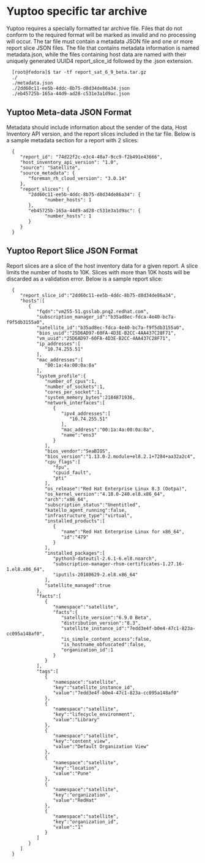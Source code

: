 # Yuptoo specific tar archive

Yuptoo requires a specially formatted tar archive file. Files that do not conform to the required format will be marked as invalid and no processing will occur. The tar file must contain a metadata JSON file and one or more report slice JSON files. The file that contains metadata information is named metadata.json, while the files containing host data are named with their uniquely generated UUID4 report_slice_id followed by the .json extension.

      [root@fedora]$ tar -tf report_sat_6_9_beta.tar.gz
      ./
      ./metadata.json
      ./2dd60c11-ee5b-4ddc-8b75-d8d34de86a34.json
      ./eb45725b-165a-44d9-ad28-c531e3a1d9ac.json

## Yuptoo Meta-data JSON Format

Metadata should include information about the sender of the data, Host Inventory API version, and the report slices included in the tar file. Below is a sample metadata section for a report with 2 slices:

      {
         "report_id": "74d22f2c-e3c4-40a7-9cc9-f2b491e43666",
         "host_inventory_api_version": "1.0",
         "source": "Satellite",
         "source_metadata": {
            "foreman_rh_cloud_version": "3.0.14"
         },
         "report_slices": {
            "2dd60c11-ee5b-4ddc-8b75-d8d34de86a34": {
                  "number_hosts": 1
            },
            "eb45725b-165a-44d9-ad28-c531e3a1d9ac": {
                  "number_hosts": 1
            }
         }
      }


## Yuptoo Report Slice JSON Format

Report slices are a slice of the host inventory data for a given report. A slice limits the number of hosts to 10K. Slices with more than 10K hosts will be discarded as a validation error. Below is a sample report slice:

      {
         "report_slice_id":"2dd60c11-ee5b-4ddc-8b75-d8d34de86a34",
         "hosts":[
            {
               "fqdn":"vm255-51.gsslab.pnq2.redhat.com",
               "subscription_manager_id":"b35ad8ec-fdca-4e40-bc7a-f9f5db3155a0",
               "satellite_id":"b35ad8ec-fdca-4e40-bc7a-f9f5db3155a0",
               "bios_uuid":"25D6AD97-60FA-4D3E-B2CC-4AA437C28F71",
               "vm_uuid":"25D6AD97-60FA-4D3E-B2CC-4AA437C28F71",
               "ip_addresses":[
                  "10.74.255.51"
               ],
               "mac_addresses":[
                  "00:1a:4a:00:0a:8a"
               ],
               "system_profile":{
                  "number_of_cpus":1,
                  "number_of_sockets":1,
                  "cores_per_socket":1,
                  "system_memory_bytes":2184871936,
                  "network_interfaces":[
                     {
                        "ipv4_addresses":[
                           "10.74.255.51"
                        ],
                        "mac_address":"00:1a:4a:00:0a:8a",
                        "name":"ens3"
                     }
                  ],
                  "bios_vendor":"SeaBIOS",
                  "bios_version":"1.13.0-2.module+el8.2.1+7284+aa32a2c4",
                  "cpu_flags":[
                     "fpu",
                     "cpuid_fault",
                     "pti"
                  ],
                  "os_release":"Red Hat Enterprise Linux 8.3 (Ootpa)",
                  "os_kernel_version":"4.18.0-240.el8.x86_64",
                  "arch":"x86_64",
                  "subscription_status":"Unentitled",
                  "katello_agent_running":false,
                  "infrastructure_type":"virtual",
                  "installed_products":[
                     {
                        "name":"Red Hat Enterprise Linux for x86_64",
                        "id":"479"
                     }
                  ],
                  "installed_packages":[
                     "python3-dateutil-2.6.1-6.el8.noarch",
                     "subscription-manager-rhsm-certificates-1.27.16-1.el8.x86_64",
                     "iputils-20180629-2.el8.x86_64"
                  ],
                  "satellite_managed":true
               },
               "facts":[
                  {
                     "namespace":"satellite",
                     "facts":{
                        "satellite_version":"6.9.0 Beta",
                        "distribution_version":"8.3",
                        "satellite_instance_id":"7edd3e4f-b0e4-47c1-823a-cc095a148af0",
                        "is_simple_content_access":false,
                        "is_hostname_obfuscated":false,
                        "organization_id":1
                     }
                  }
               ],
               "tags":[
                  {
                     "namespace":"satellite",
                     "key":"satellite_instance_id",
                     "value":"7edd3e4f-b0e4-47c1-823a-cc095a148af0"
                  },
                  {
                     "namespace":"satellite",
                     "key":"lifecycle_environment",
                     "value":"Library"
                  },
                  {
                     "namespace":"satellite",
                     "key":"content_view",
                     "value":"Default Organization View"
                  },
                  {
                     "namespace":"satellite",
                     "key":"location",
                     "value":"Pune"
                  },
                  {
                     "namespace":"satellite",
                     "key":"organization",
                     "value":"RedHat"
                  },
                  {
                     "namespace":"satellite",
                     "key":"organization_id",
                     "value":"1"
                  }
               ]
            }
         ]
      }